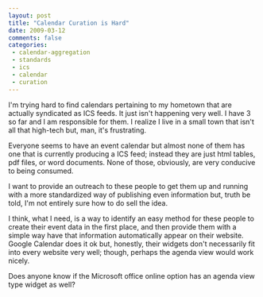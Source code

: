 ```yaml
---
layout: post
title: "Calendar Curation is Hard"
date: 2009-03-12
comments: false
categories:
 - calendar-aggregation
 - standards
 - ics
 - calendar
 - curation
---
```

I'm trying hard to find calendars pertaining to my hometown that are actually
syndicated as ICS feeds. It just isn't happening very well. I have 3 so far
and I am responsible for them. I realize I live in a small town that isn't all
that high-tech but, man, it's frustrating.  
  
Everyone seems to have an event calendar but almost none of them has one that
is currently producing a ICS feed; instead they are just html tables, pdf
files, or word documents. None of those, obviously, are very conducive to
being consumed.  
  
I want to provide an outreach to these people to get them up and running with
a more standardized way of publishing even information but, truth be told, I'm
not entirely sure how to do sell the idea.  
  
I think, what I need, is a way to identify an easy method for these people to
create their event data in the first place, and then provide them with a
simple way have that information automatically appear on their website. Google
Calendar does it ok but, honestly, their widgets don't necessarily fit into
every website very well; though, perhaps the agenda view would work nicely.  
  
Does anyone know if the Microsoft office online option has an agenda view type
widget as well?

